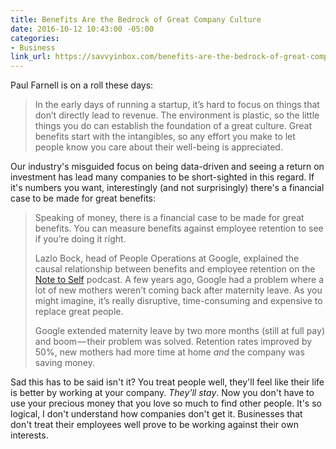 ```yaml
---
title: Benefits Are the Bedrock of Great Company Culture
date: 2016-10-12 10:43:00 -05:00
categories:
- Business
link_url: https://savvyinbox.com/benefits-are-the-bedrock-of-great-company-culture-10c94bb81cb2#.nyopznw8e
---
```


Paul Farnell is on a roll these days:

> In the early days of running a startup, it’s hard to focus on things that don’t directly lead to revenue. The environment is plastic, so the little things you do can establish the foundation of a great culture. Great benefits start with the intangibles, so any effort you make to let people know you care about their well-being is appreciated.

Our industry's misguided focus on being data-driven and seeing a return on investment has lead many companies to be short-sighted in this regard. If it's numbers you want, interestingly (and not surprisingly) there's a financial case to be made for great benefits:

> Speaking of money, there is a financial case to be made for great benefits. You can measure benefits against employee retention to see if you’re doing it right.
 >
> Lazlo Bock, head of People Operations at Google, explained the causal relationship between benefits and employee retention on the [Note to Self](http://www.wnyc.org/story/google-test-case-gender-bias/) podcast. A few years ago, Google had a problem where a lot of new mothers weren’t coming back after maternity leave. As you might imagine, it’s really disruptive, time-consuming and expensive to replace great people.
>
> Google extended maternity leave by two more months (still at full pay) and boom — their problem was solved. Retention rates improved by 50%, new mothers had more time at home *and* the company was saving money.

Sad this has to be said isn't it? You treat people well, they'll feel like their life is better by working at your company. *They'll stay*. Now you don't have to use your precious money that you love so much to find other people. It's so logical, I don't understand how companies don't get it. Businesses that don't treat their employees well prove to be working against their own interests.
